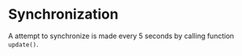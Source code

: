 # Synchronization

A attempt to synchronize is made every 5 seconds by calling function `update()`.
